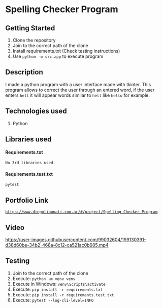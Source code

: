 # Spelling Checker Program

## Getting Started

1. Clone the repository
2. Join to the correct path of the clone
3. Install requirements.txt (Check testing instructions)
3. Use `python -m src.app` to execute program

## Description

I made a python program with a user interface made with tkinter. This program allows to correct the user through an entered word, if the user enters `hell` it will appear words similar to `hell` like `hello` for example.

## Technologies used

1. Python

## Libraries used

#### Requirements.txt

```
No 3rd libraries used.
```

#### Requirements.test.txt

```
pytest
```

## Portfolio Link

[`https://www.diegolibonati.com.ar/#/project/Spelling-Checker-Program`](https://www.diegolibonati.com.ar/#/project/Spelling-Checker-Program)

## Video

https://user-images.githubusercontent.com/99032604/199130391-d38d60be-34b2-468a-8c12-ca521ac0b685.mp4

## Testing

1. Join to the correct path of the clone
2. Execute: `python -m venv venv`
3. Execute in Windows: `venv\Scripts\activate`
4. Execute: `pip install -r requirements.txt`
5. Execute: `pip install -r requirements.test.txt`
6. Execute: `pytest --log-cli-level=INFO`
